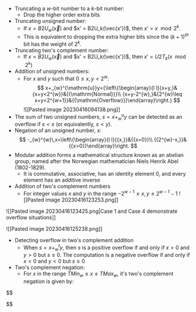- Truncating a $w$-bit number to a $k$-bit number:
	- Drop the higher order extra bits
- Truncating unsigned number:
	- If $x = B2U_w(\vec{x})$ and $x' = B2U_k(\vec{x'})$, then $x' = x \mod 2^k$.
	- This is equivalent to dropping the extra higher bits since the $(k+1)^{th}$ bit has the weight of $2^k$.
- Truncating two's complement number:
	- If $x = B2U_w(\vec{x})$ and $x' = B2U_k(\vec{x'})$, then $x' = U2T_k(x \mod 2^k)$
 - Addition of unsigned numbers:
	 - For $x$ and $y$ such that $0 \leq x, y < 2^w$:
$$
x+_{w}^{\mathrm{u}}y={\left\{\begin{array}{l l}{x+y,}&{x+y<2^{w}}&{{\mathrm{Normal}}}\\ {x+y-2^{w},}&{2^{w}\leq x+y<2^{w+1}}&{{\mathrm{Overflow}}}\end{array}\right.}
$$
![[Pasted image 20230416094138.png]]
- The sum of two unsigned numbers, $s = x +_{w}^{u} y$ can be detected as an overflow if $s < x$ (or equivalently, $s < y$). 
- Negation of an unsigned number, $x$:
$$
-_{w}^{w}\,x=\left\{\begin{array}{l l}{{x,}}&{{x=0}}\\ {{2^{w}-x,}}&{{x>0}}\end{array}\right.
$$
- Modular addition forms a mathematical structure known as an abelian group, named after the Norwegian mathematician Niels Henrik Abel (1802-1829).
	- It is commutative, associative, has an identity element 0, and every element has an additive inverse
- Addition of two's complement numbers
	- For integer values $x$ and $y$ in the range $-2^{w-1}\le x,\,y\le2^{w-1}-1$
![[Pasted image 20230416123253.png]]

![[Pasted image 20230416123425.png|Case 1 and Case 4 demonstrate overflow situations]]

![[Pasted image 20230416125238.png]]

- Detecting overflow in two's complement addition
	- When $s = x +_{w}^t y$, then $s$ is a positive overflow if and only if $x > 0$ and $y > 0$ but $s \leq 0$. The computation is a negative overflow if and only if $x < 0$ and $y < 0$ but $s \geq 0$
- Two's complement negation: 
	- For $x$ in the range $TMin_{w} \leq x \leq TMax_{w}$, it's two's complement negation is given by:

$$

$$
